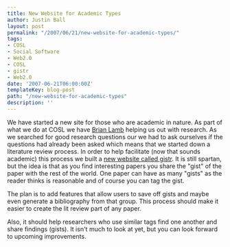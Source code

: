 ```yaml
---
title: New Website for Academic Types
author: Justin Ball
layout: post
permalink: "/2007/06/21/new-website-for-academic-types/"
tags:
- COSL
- Social Software
- Web2.0
- COSL
- gistr
- Web2.0
date: '2007-06-21T06:00:00Z'
templateKey: blog-post
path: "/new-website-for-academic-types"
description: ''
---
```


We have started a new site for those who are academic in nature. As part of what we do at COSL we have [Brian Lamb][1] helping us out with research. As we searched for good research questions our we had to ask ourselves if the questions had already been asked which means that we started down a literature review process. In order to help facilitate (now that sounds academic) this process we built a [new website called gistr][2]. It is still spartan, but the idea is that as you find interesting papers you share the "gist" of the paper with the rest of the world. One paper can have as many "gists" as the reader thinks is reasonable and of course you can tag the gist.

 [1]: http://weblogs.elearning.ubc.ca/brian/
 [2]: http://www.gistr.com/

The plan is to add features that allow users to save off gists and maybe even generate a bibliography from that group. This process should make it easier to create the lit review part of any paper.

Also, it should help researchers who use similar tags find one another and share findings (gists). It isn't much to look at yet, but you can look forward to upcoming improvements.
